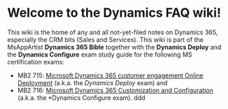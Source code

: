 # Welcome to the Dynamics FAQ wiki!
This wiki is the home of any and all not-yet-filed notes on Dynamics 365, especially the CRM bits (Sales and Services).
This wiki is part of the MsAppArtist **Dynamics 365 Bible** together with the **Dynamics Deploy** and the **Dynamics Configure** exam study guide for the following MS certification exams:
- MB2 715: [Microsoft Dynamics 365 customer engagement Online Deployment](https://www.microsoft.com/en-us/learning/exam-mb2-715.aspx) (a.k.a. the *Dynamics Deploy* exam) and
- MB2 716: [Microsoft Dynamics 365 Customization and Configuration](https://www.microsoft.com/en-us/learning/exam-mb2-716.aspx) (a.k.a. the *Dynamics Configure exam).
ddd
